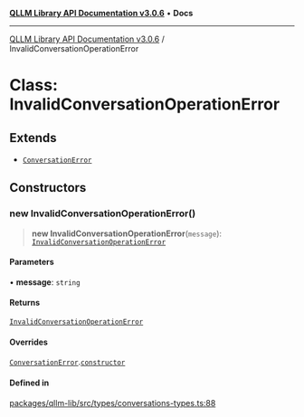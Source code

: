 [**QLLM Library API Documentation v3.0.6**](../README.md) • **Docs**

---

[QLLM Library API Documentation v3.0.6](../globals.md) / InvalidConversationOperationError

# Class: InvalidConversationOperationError

## Extends

- [`ConversationError`](ConversationError.md)

## Constructors

### new InvalidConversationOperationError()

> **new InvalidConversationOperationError**(`message`): [`InvalidConversationOperationError`](InvalidConversationOperationError.md)

#### Parameters

• **message**: `string`

#### Returns

[`InvalidConversationOperationError`](InvalidConversationOperationError.md)

#### Overrides

[`ConversationError`](ConversationError.md).[`constructor`](ConversationError.md#constructors)

#### Defined in

[packages/qllm-lib/src/types/conversations-types.ts:88](https://github.com/quantalogic/qllm/blob/b15a3aa4af263bce36ea091a0f29bf1255b95497/packages/qllm-lib/src/types/conversations-types.ts#L88)
